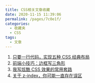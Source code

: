 ```yaml
---
title: CSS相关文章收藏
date: 2020-11-15 11:39:06
permalink: /pages/7c0e1f/
categories: 
  - 收藏夹
  - CSS
tags: 
  - 文章
---
```


1. [只要一行代码，实现五种 CSS 经典布局][url-1]
2. [前端小技巧：边框写三角形][url-2]
3. [我写炫酷 CSS 效果的常用套路][url-3]
4. [关于 z-index，你可能一直存在误区][url-4]

[url-1]: https://mp.weixin.qq.com/s?__biz=MzI4NjAxNjY4Nw==&mid=2650223671&idx=1&sn=6f4ef3e67ed8b2a6009cba02a26a5af5&chksm=f3e0c1f7c49748e1e88cff524ed139fb2cf12caab3664c6a00ec7bc2f833d0cd1d85e9942f3a&mpshare=1&scene=1&srcid=0810a7mdTYtLTtg3GnYMbgdr&sharer_sharetime=1597021798800&sharer_shareid=76605a84a018b6b091677b5240ac0709&key=b2b8256ddce703214010e353940d038565c796326370b7cd93e91e8ca076bfd40ccc0f1c6bd7da4f4ee6b16debb35f2ac9f77ff252312b815f79efc57746827d373ff32471675a876a56fba67d9e5c0cbdf56fd8b5d7d3f379d7f567d3a1f2d08f4038590d12903699cafeaa78ecfa12787305b9ab99ea8b4d1d4699ab4232a5&ascene=1&uin=MTQ3NTQwOTg4MQ%3D%3D&devicetype=Windows+10+x64&version=62090529&lang=zh_CN&exportkey=AcZlTejZIXWkfsHsx1FctI0%3D&pass_ticket=MRyC7ujU4ZM5Jd3KfXI5vZmueAawa0qE8vlOHZ%2FvhuGICkvC3xEEPurwkBShLSAQ&wx_header=0
[url-2]:https://mp.weixin.qq.com/s/8vcrfzh5J5aSRGSPRwFASQ
[url-3]:https://juejin.im/post/6881546676188741645
[url-4]:https://mp.weixin.qq.com/s?__biz=MzIzNDYzNzkzOA==&mid=2247485579&idx=1&sn=bc90752ec75d01c6874c69f1e6c02da8&chksm=e8f21796df859e80c4d405a15d5a04137c7b181ccafdce5a80fad9204511e5c4a1441881a5cf&mpshare=1&scene=1&srcid=0924U1N3YFI6coPrbbm1XWOZ&sharer_sharetime=1605410832901&sharer_shareid=5688763f8acaabd0d626e7493c4e0cdc&key=60815bf891252fab7c7a1248ad947066ae0e701450714dcb73a762aa4cebf4d68c36a1712572059ffc44b2596ba29952b6608c8bb3fb7db82d3c1ce62826637789167e0d3019f0aba59bdff1058647e298e0b62a5cb45493f2a03ef457cc9488008f370a94db6513c2190556961377606f2fae156040533da7216d65fb81e9cd&ascene=1&uin=MTQ3NTQwOTg4MQ%3D%3D&devicetype=Windows+10+x64&version=6300002f&lang=zh_CN&exportkey=AVVL3SbinZnz4ZuJozMen0I%3D&pass_ticket=JqWxJa8bdrA7kFFDjJ2Ugc%2BYxmazPx5u%2F6xeLa%2BxAbZK6LhP5THzmDnEUiZl159n&wx_header=0